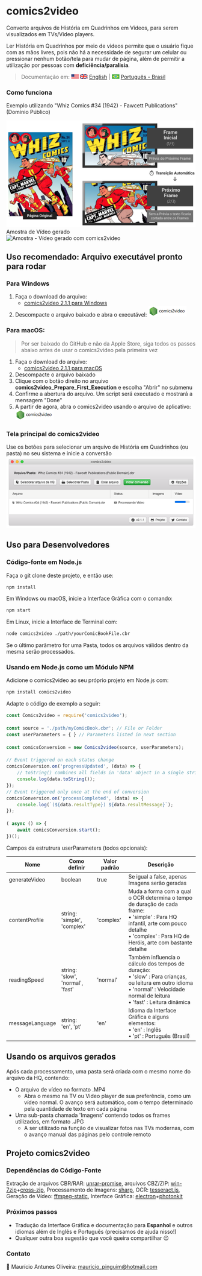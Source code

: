 # comics2video
Converte arquivos de História em Quadrinhos em Vídeos, para serem visualizados em TVs/Video players.

Ler História em Quadrinhos por meio de vídeos permite que o usuário fique com as mãos livres, pois não há a necessidade de segurar um celular ou pressionar nenhum botão/tela para mudar de página, além de permitir a utilização por pessoas com **deficiência/paralisia**.

> Documentação em: ![USA Flag](./docs/images/flag_united_states.png) ![United Kingdom Flag](./docs/images/flag_united_kingdom.png) [English](https://github.com/MauricioPinguim/comics2video#readme) | ![Brazil Flag](./docs/images/flag_brazil.png) [Português - Brasil](https://github.com/MauricioPinguim/comics2video/blob/master/README.pt.md)

### Como funciona
Exemplo utilizando "Whiz Comics #34 (1942) - Fawcett Publications" (Domínio Público)

![Como comics2video funciona](./docs/images/comics2video_pt.jpg)
Amostra de Vídeo gerado<br/>
![Amostra - Vídeo gerado com comics2video](./docs/images/comics2video_pt.gif)

## Uso recomendado: Arquivo executável pronto para rodar

### Para Windows
1. Faça o download do arquivo:
	- [comics2video 2.1.1 para Windows](https://github.com/MauricioPinguim/comics2video/releases/latest/download/comics2video_windows_latest.zip)
2. Descompacte o arquivo baixado e abra o executável:
![executável do comics2video](./docs/images/comics2video_executable_small.png)

### Para macOS:
> Por ser baixado do GitHub e não da Apple Store, siga todos os passos abaixo antes de usar o comics2video pela primeira vez
1. Faça o download do arquivo:
	- [comics2video 2.1.1 para macOS](https://github.com/MauricioPinguim/comics2video/releases/latest/download/comics2video_macOS_latest.zip)
2. Descompacte o arquivo baixado
3. Clique com o botão direito no arquivo  **comics2video_Prepare_First_Execution** e escolha "Abrir" no submenu
4. Confirme a abertura do arquivo. Um script será executado e mostrará a mensagem "Done"
5. A partir de agora, abra o comics2video usando o arquivo de aplicativo:
![executável do comics2video](./docs/images/comics2video_executable_small.png)

### Tela principal do comics2video
Use os botões para selecionar um arquivo de História em Quadrinhos (ou pasta) no seu sistema e inicie a conversão
![tela principal do comics2video](./docs/images/comics2video_pt.png)
## Uso para Desenvolvedores

### Código-fonte em Node.js
Faça o git clone deste projeto, e então use:

```sh
npm install
```

Em Windows ou macOS, inicie a Interface Gráfica com o comando:

```sh
npm start
```

Em Linux, inicie a Interface de Terminal com:

```sh
node comics2video ./path/yourComicBookFile.cbr
```

Se o último parâmetro for uma Pasta, todos os arquivos válidos dentro da mesma serão processados.

### Usando em Node.js como um Módulo NPM
Adicione o comics2video ao seu próprio projeto em Node.js com:
```sh
npm install comics2video
```
Adapte o código de exemplo a seguir:
```javascript
const Comics2video = require('comics2video');

const source = './path/myComicBook.cbr'; // File or Folder
const userParameters = { } // Parameters listed in next section

const comicsConversion = new Comics2video(source, userParameters);

// Event triggered on each status change
comicsConversion.on('progressUpdated', (data) => {
	// toString() combines all fields in 'data' object in a single string
	console.log(data.toString());
});
// Event triggered only once at the end of conversion
comicsConversion.on('processCompleted', (data) => {
	console.log(`(${data.resultType}) ${data.resultMessage}`);
});

( async () => {
	await comicsConversion.start();
})();
```

Campos da estrutrura userParameters (todos opcionais):

| Nome | Como definir | Valor padrão | Descrição |
| --- | --- | --- | --- |
| generateVideo | boolean | true | Se igual a false, apenas Imagens serão geradas |
| contentProfile | string:<br/>'simple', 'complex' | 'complex' | Muda a forma com a qual o OCR determina o tempo de duração de cada frame:<br/>• 'simple' : Para HQ infantil, arte com pouco detalhe<br />• 'complex' : Para HQ de Heróis, arte com bastante detalhe |
| readingSpeed | string:<br/> 'slow', 'normal', 'fast' | 'normal' | Também influencia o cálculo dos tempos de duração:<br/>• 'slow' : Para crianças, ou leitura em outro idioma<br />• 'normal' : Velocidade normal de leitura<br />• 'fast' : Leitura dinâmica |
| messageLanguage | string:<br/> 'en', 'pt' | 'en' | Idioma da Interface Gráfica e alguns elementos:<br />• 'en' : Inglês<br />• 'pt' : Português (Brasil) |

## Usando os arquivos gerados
Após cada processamento, uma pasta será criada com o mesmo nome do arquivo da HQ, contendo:
- O arquivo de vídeo no formato .MP4
	- Abra o mesmo na TV ou Video player de sua preferência, como um vídeo normal. O avanço será automático, com o tempo determinado pela quantidade de texto em cada página
- Uma sub-pasta chamada 'Imagens' contendo todos os frames utilizados, em formato .JPG
	- A ser utilizado na função de visualizar fotos nas TVs modernas, com o avanço manual das páginas pelo controle remoto

## Projeto comics2video

### Dependências do Código-Fonte
Extração de arquivos CBR/RAR: [unrar-promise](https://www.npmjs.com/package/unrar-promise), arquivos CBZ/ZIP: [win-7zip](https://www.npmjs.com/package/win-7zip)+[cross-zip](https://www.npmjs.com/package/cross-unzip), Processamento de Imagens: [sharp](https://www.npmjs.com/package/sharp), OCR: [tesseract.js](https://www.npmjs.com/package/tesseract.js), Geração de Vídeo: [ffmpeg-static](https://www.npmjs.com/package/ffmpeg-static), Interface Gráfica: [electron](https://www.npmjs.com/package/electron)+[photonkit](https://www.npmjs.com/package/photonkit)

### Próximos passos
- Tradução da Interface Gráfica e documentação para **Espanhol** e outros idiomas além de Inglês e Português (precisamos de ajuda nisso!)
- Qualquer outra boa sugestão que você queira compartilhar :wink:

### Contato
:penguin: Maurício Antunes Oliveira: [mauricio_pinguim@hotmail.com](mailto:mauricio_pinguim@hotmail.com?subject=comics2video)